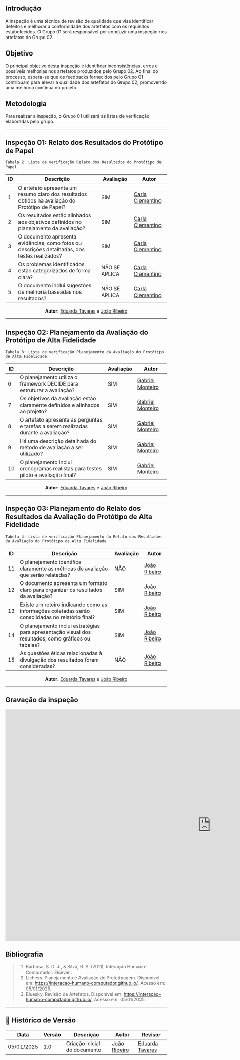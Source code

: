 ## Introdução 
A inspeção é uma técnica de revisão de qualidade que visa identificar defeitos e melhorar a conformidade dos artefatos com os requisitos estabelecidos. O Grupo 01 será responsável por conduzir uma inspeção nos artefatos do Grupo 02. 

## Objetivo
O principal objetivo desta inspeção é identificar inconsistências, erros e possíveis melhorias nos artefatos produzidos pelo Grupo 02. Ao final do processo, espera-se que os feedbacks fornecidos pelo Grupo 01 contribuam para elevar a qualidade dos artefatos do Grupo 02, promovendo uma melhoria contínua no projeto.

## Metodologia  
Para realizar a inspeção, o Grupo 01 utilizará as listas de verificação elaboradas pelo grupo.

---

## Inspeção 01: Relato dos Resultados do Protótipo de Papel
    Tabela 2: Lista de verificação Relato dos Resultados do Protótipo de Papel
| ID  | Descrição                                                                                       | Avaliação | Autor                                          |
| --- | ----------------------------------------------------------------------------------------------- | --------- | ---------------------------------------------- |
| 1   | O artefato apresenta um resumo claro dos resultados obtidos na avaliação do Protótipo de Papel? | SIM       | [Carla Clementino](https://github.com/ccarlaa) |
| 2   | Os resultados estão alinhados aos objetivos definidos no planejamento da avaliação?             | SIM       | [Carla Clementino](https://github.com/ccarlaa) |
| 3   | O documento apresenta evidências, como fotos ou descrições detalhadas, dos testes realizados?   | SIM       | [Carla Clementino](https://github.com/ccarlaa) |
| 4   | Os problemas identificados estão categorizados de forma clara?                                  | NÃO SE APLICA       | [Carla Clementino](https://github.com/ccarlaa) |
| 5   | O documento inclui sugestões de melhoria baseadas nos resultados?                               | NÃO SE APLICA       | [Carla Clementino](https://github.com/ccarlaa) |

<p align="center"><b>Autor:</b> <a href="https://github.com/erteduarda">Eduarda Tavares</a> e <a href="https://github.com/Joa0V">João Ribeiro</a></p> 

---

## Inspeção 02: Planejamento da Avaliação do Protótipo de Alta Fidelidade
    Tabela 3: Lista de verificação Planejamento da Avaliação do Protótipo de Alta Fidelidade
| ID  | Descrição                                                                           | Avaliação | Autor                                   |
| --- | ----------------------------------------------------------------------------------- | --------- | --------------------------------------- |
| 6   | O planejamento utiliza o framework DECIDE para estruturar a avaliação?              | SIM       | [Gabriel Monteiro](https://github.com/) |
| 7   | Os objetivos da avaliação estão claramente definidos e alinhados ao projeto?        | SIM       | [Gabriel Monteiro](https://github.com/) |
| 8   | O artefato apresenta as perguntas e tarefas a serem realizadas durante a avaliação? | SIM       | [Gabriel Monteiro](https://github.com/) |
| 9   | Há uma descrição detalhada do método de avaliação a ser utilizado?                  | SIM       | [Gabriel Monteiro](https://github.com/) |
| 10  | O planejamento inclui cronogramas realistas para testes piloto e avaliação final?   | SIM       | [Gabriel Monteiro](https://github.com/) |

<p align="center"><b>Autor:</b> <a href="https://github.com/erteduarda">Eduarda Tavares</a> e <a href="https://github.com/Joa0V">João Ribeiro</a></p> 

---

## Inspeção 03: Planejamento do Relato dos Resultados da Avaliação do Protótipo de Alta Fidelidade
    Tabela 4: Lista de verificação Planejamento do Relato dos Resultados da Avaliação do Protótipo de Alta Fidelidade
| ID  | Descrição                                                                                            | Avaliação | Autor                               |
| --- | ---------------------------------------------------------------------------------------------------- | --------- | ----------------------------------- |
| 11  | O planejamento identifica claramente as métricas de avaliação que serão relatadas?                   | NÃO       | [João Ribeiro](https://github.com/) |
| 12  | O documento apresenta um formato claro para organizar os resultados da avaliação?                    | SIM       | [João Ribeiro](https://github.com/) |
| 13  | Existe um roteiro indicando como as informações coletadas serão consolidadas no relatório final?     | SIM       | [João Ribeiro](https://github.com/) |
| 14  | O planejamento inclui estratégias para apresentação visual dos resultados, como gráficos ou tabelas? | SIM       | [João Ribeiro](https://github.com/) |
| 15  | As questões éticas relacionadas à divulgação dos resultados foram consideradas?                      | NÃO       | [João Ribeiro](https://github.com/) |

<p align="center"><b>Autor:</b> <a href="https://github.com/erteduarda">Eduarda Tavares</a> e <a href="https://github.com/Joa0V">João Ribeiro</a></p> 

---

## Gravação da inspeção

<center>

<iframe width="1280" height="720" src="https://www.youtube.com/embed/2KenviTk4m8" title="Avaliação grupo 2 - entrega 5" frameborder="0" allow="accelerometer; autoplay; clipboard-write; encrypted-media; gyroscope; picture-in-picture; web-share" referrerpolicy="strict-origin-when-cross-origin" allowfullscreen></iframe>
</center>

## Bibliografia

> 1. Barbosa, S. D. J., & Silva, B. S. (2011). Interação Humano-Computador. Elsevier.
> 2. Lichess. Planejamento e Avaliação de Prototipagem. Disponível em: <https://interacao-humano-computador.github.io/>. Acesso em: 05/01/2025.
> 3. Bluesky. Revisão de Artefatos. Disponível em: <https://interacao-humano-computador.github.io/>. Acesso em: 05/01/2025.

---

## :round_pushpin: Histórico de Versão 

| Data       | Versão | Descrição                    | Autor                                            | Revisor                                 |
| ---------- | ------ | ---------------------------- | ------------------------------------------------ | --------------------------------------- |
| 05/01/2025 | 1.0    | Criação inicial do documento | [João Ribeiro](https://github.com/Joa0V) | [Eduarda Tavares](https://github.com/erteduarda) |
